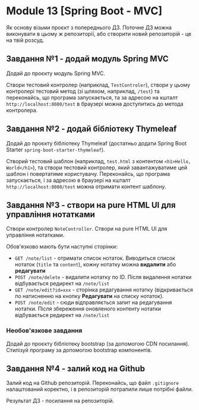 # Module 13 [Spring Boot - MVC]

Як основу візьми проєкт з попереднього ДЗ. Поточне ДЗ можна виконувати в цьому ж репозиторії, або створити новий репозиторій - це на твій розсуд.

## Завдання №1 - додай модуль Spring MVC

Додай до проєкту модуль Spring MVC.

Створи тестовий контролер (наприклад, `TestControler`), створи у цьому контролері тестовий метод (зі шляхом, наприклад, `/test`) та переконайсь, що програма запускається, та за адресою на кшталт `http://localhost:8080/test` в браузері можна доступитись до метода контролера.

## Завдання №2 - додай бібліотеку Thymeleaf
Додай до проєкту бібліотеку Thymeleaf (достатньо додати Spring Boot Starter `spring-boot-starter-thymeleaf`).

Створий тестовий шаблон (наприклад, `test.html` з контентом `<h1>Hello, World</h1>`), та створи тестовий контролер, який завантажуватиме цей шаблон і повертатиме користувачу. Переконайсь, що програма запускається, і за адресою в браузері на кшталт `http://localhost:8080/test` можна отримати контент шаблону.

## Завдання №3 - створи на pure HTML UI для управління нотатками
Створи контролер `NoteController`. Створи на pure HTML UI для управління нотатками.

Обов'язково мають бути наступні сторінки:

- `GET /note/list` - отримати список нотаток. Виводиться список нотаток (`title` та `content`), кожну нотатку можна __видалити__ або __редагувати__
- `POST /note/delete` - видалити нотатку по ID. Після видалення нотатки відбувається редирект на `/note/list`
- `GET /note/edit?id=xxx` - сторінка редагування нотатку (відкривається по натисненню на кнопку __Редагувати__ на списку нотаток).
- `POST /note/edit` - сюди відправляється запит на редагування нотатки. Після збереження оновленого контенту нотатки відбувається редирект на `/note/list`

### Необов'язкове завдання
Додай до проєкту бібліотеку bootstrap (за допомогою CDN посилання). Стилізуй програму за допомогою bootstrap компонентів.

## Завдання №4 - залий код на Github
Залий код на Github репозиторій. Переконайсь, що файл `.gitignore` налаштований коректно, і в репозиторій потрапили лише потрібні файли.

Результат ДЗ - посилання на репозиторій.
